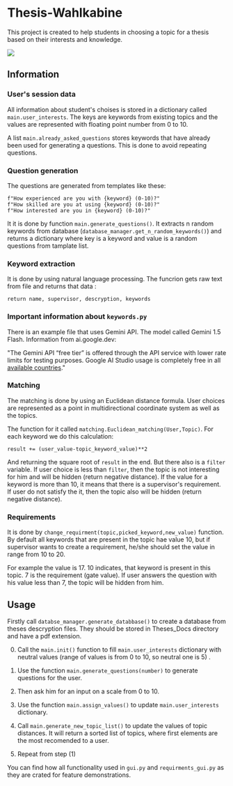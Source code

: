 # Thesis-Wahlkabine

This project is created to help students in choosing a topic for a thesis based on their interests and knowledge. 

![](https://github.com/SA-0K/Thesis-Wahlkabine/blob/main/thesiswahlkabine.GIF)

## Information

### User's session data
All information about student's choises is stored in a dictionary called `main.user_interests`.
The keys are keywords from existing topics and the values are represented with floating point number from 0 to 10.

A list `main.already_asked_questions` stores keywords that have already been used for generating a questions. This is done to avoid repeating questions.

### Question generation
The questions are generated from templates like these:
```
f"How experienced are you with {keyword} (0-10)?"
f"How skilled are you at using {keyword} (0-10)?"
f"How interested are you in {keyword} (0-10)?"
```
It it is done by function `main.generate_questions()`.
It extracts n random keywords from database (`database_manager.get_n_random_keywords()`) and returns a dictionary where key is a keyword and value is a random questions from tamplate list.

### Keyword extraction
It is done by using natural language processing. The funcrion gets raw text from file and returns that data :
```
return name, supervisor, descryption, keywords
```
### Important information about `keywords.py`
There is an example file that uses Gemini API. The model called Gemini 1.5 Flash.
Information from ai.google.dev:

"The Gemini API “free tier” is offered through the API service with lower rate limits for testing purposes. Google AI Studio usage is completely free in all [available countries](https://ai.google.dev/gemini-api/docs/available-regions)."

### Matching
The matching is done by using an Euclidean distance formula. User choices are represented as a point in multidirectional coordinate system as well as the topics. 

The function for it called `matching.Euclidean_matching(User,Topic)`.
For each keyword we do this calculation:
```
result += (user_value-topic_keyword_value)**2
```
And returning the square root of `result` in the end.
But there also is a `filter` variable. If user choice is less than `filter`, then the topic is not interesting for him and will be hidden (return negative distance).
If the value for a keyword is more than 10, it means that there is a supervisor's requirement. If user do not satisfy the it, then the topic also will be hidden (return negative distance).

### Requirements
It is done by `change_requirment(topic,picked_keyword,new_value)` function. 
By default all keywords that are present in the topic hae value 10, but if supervisor wants to create a requirement, he/she should set the value in range from 10 to 20.

For example the value is 17.
10 indicates, that keyword is present in this topic.
7 is the requirement (gate value). If user answers the question with his value less than 7, the topic will be hidden from him.

## Usage

Firstly call `databse_manager.generate_databbase()` to create a database from theses descryption files.
They should be stored in Theses_Docs directory and have a pdf extension.

0. Call the `main.init()` function to fill `main.user_interests` dictionary with neutral values (range of values is from 0 to 10, so neutral one is 5) .

1. Use the function `main.generate_questions(number)` to generate questions for the user.
2. Then ask him for an input on a scale from 0 to 10.
3. Use the function `main.assign_values()` to update `main.user_interests` dictionary.
4. Call `main.generate_new_topic_list()` to update the values of topic distances. It will return a sorted list of topics, where first elements are the most recomended to a user.
5. Repeat from step (1)



You can find how all functionality used in `gui.py` and `requirments_gui.py` as they are crated for feature demonstrations.
